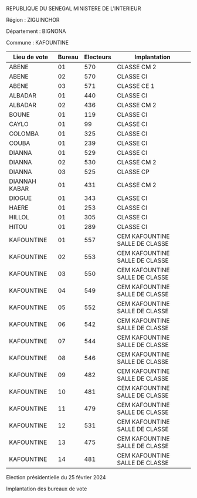 REPUBLIQUE DU SENEGAL MINISTERE DE L'INTERIEUR

Région : ZIGUINCHOR

Département : BIGNONA

Commune : KAFOUNTINE

| Lieu de vote | Bureau | Electeurs | Implantation |
| - | - | - | - |
| ABENE | 01 | 570 | CLASSE CM 2 |
| ABENE | 02 | 570 | CLASSE CI |
| ABENE | 03 | 571 | CLASSE CE 1 |
| ALBADAR | 01 | 440 | CLASSE CI |
| ALBADAR | 02 | 436 | CLASSE CM 2 |
| BOUNE | 01 | 119 | CLASSE CI |
| CAYLO | 01 | 99 | CLASSE CI |
| COLOMBA | 01 | 325 | CLASSE CI |
| COUBA | 01 | 239 | CLASSE CI |
| DIANNA | 01 | 529 | CLASSE CI |
| DIANNA | 02 | 530 | CLASSE CM 2 |
| DIANNA | 03 | 525 | CLASSE CP |
| DIANNAH KABAR | 01 | 431 | CLASSE CM 2 |
| DIOGUE | 01 | 343 | CLASSE CI |
| HAERE | 01 | 253 | CLASSE CI |
| HILLOL | 01 | 305 | CLASSE CI |
| HITOU | 01 | 289 | CLASSE CI |
| KAFOUNTINE | 01 | 557 | CEM KAFOUNTINE SALLE DE CLASSE |
| KAFOUNTINE | 02 | 553 | CEM KAFOUNTINE SALLE DE CLASSE |
| KAFOUNTINE | 03 | 550 | CEM KAFOUNTINE SALLE DE CLASSE |
| KAFOUNTINE | 04 | 549 | CEM KAFOUNTINE SALLE DE CLASSE |
| KAFOUNTINE | 05 | 552 | CEM KAFOUNTINE SALLE DE CLASSE |
| KAFOUNTINE | 06 | 542 | CEM KAFOUNTINE SALLE DE CLASSE |
| KAFOUNTINE | 07 | 544 | CEM KAFOUNTINE SALLE DE CLASSE |
| KAFOUNTINE | 08 | 546 | CEM KAFOUNTINE SALLE DE CLASSE |
| KAFOUNTINE | 09 | 482 | CEM KAFOUNTINE SALLE DE CLASSE |
| KAFOUNTINE | 10 | 481 | CEM KAFOUNTINE SALLE DE CLASSE |
| KAFOUNTINE | 11 | 479 | CEM KAFOUNTINE SALLE DE CLASSE |
| KAFOUNTINE | 12 | 531 | CEM KAFOUNTINE SALLE DE CLASSE |
| KAFOUNTINE | 13 | 475 | CEM KAFOUNTINE SALLE DE CLASSE |
| KAFOUNTINE | 14 | 481 | CEM KAFOUNTINE SALLE DE CLASSE |

<!-- PageNumber="9/23" -->

Election présidentielle du 25 février 2024

Implantation des bureaux de vote
